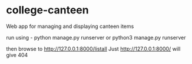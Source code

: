 # college-canteen
Web app for managing and displaying canteen items

run using -
python manage.py runserver
or
python3 manage.py runserver

then browse to http://127.0.0.1:8000/listall
Just http://127.0.0.1:8000/ will give 404
